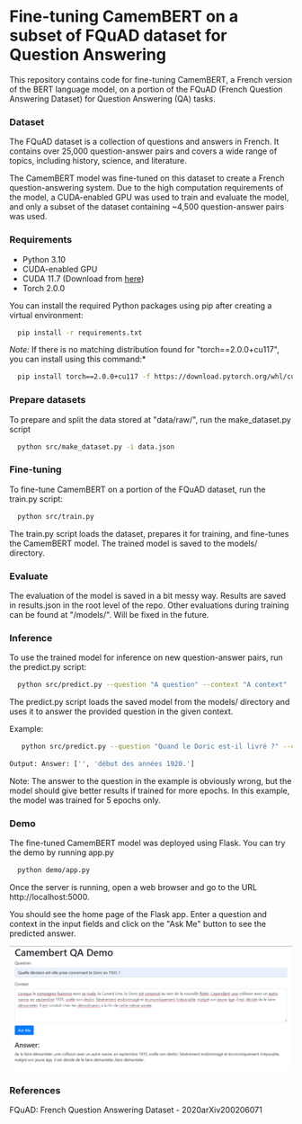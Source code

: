 Fine-tuning CamemBERT on a subset of FQuAD dataset for Question Answering
==============================

This repository contains code for fine-tuning CamemBERT, a French version of the BERT language model, on a portion of the FQuAD (French Question Answering Dataset) for Question Answering (QA) tasks.

### Dataset
The FQuAD dataset is a collection of questions and answers in French. It contains over 25,000 question-answer pairs and covers a wide range of topics, including history, science, and literature. 

The CamemBERT model was fine-tuned on this dataset to create a French question-answering system. Due to the high computation requirements of the model, a CUDA-enabled GPU was used to train and evaluate the model, and only a subset of the dataset containing ~4,500 question-answer pairs was used.

### Requirements 
- Python 3.10
- CUDA-enabled GPU
- CUDA 11.7 (Download from [here](https://developer.nvidia.com/cuda-11-7-0-download-archive?target_os=Windows&target_arch=x86_64&target_version=11&target_type=exe_local))
- Torch 2.0.0 

You can install the required Python packages using pip after creating a virtual environment:
```bash
  pip install -r requirements.txt
```
*Note:* 
If there is no matching distribution found for "torch==2.0.0+cu117", you can install using this command:*
```bash
  pip install torch==2.0.0+cu117 -f https://download.pytorch.org/whl/cu117/torch_stable.html 
```

### Prepare datasets
To prepare and split the data stored at "data/raw/", run the make_dataset.py script
```bash
  python src/make_dataset.py -i data.json
```

### Fine-tuning
To fine-tune CamemBERT on a portion of the FQuAD dataset, run the train.py script:

```bash
  python src/train.py
```

The train.py script loads the dataset, prepares it for training, and fine-tunes the CamemBERT model. The trained model is saved to the models/ directory.

### Evaluate

The evaluation of the model is saved in a bit messy way. Results are saved in results.json in the root level of the repo. Other evaluations during training can be found at "/models/". Will be fixed in the future.

### Inference
To use the trained model for inference on new question-answer pairs, run the predict.py script:

```bash
  python src/predict.py --question "A question" --context "A context"
```

The predict.py script loads the saved model from the models/ directory and uses it to answer the provided question in the given context.

Example: 
```bash
   python src/predict.py --question "Quand le Doric est-il livré ?" --context "Avant la Première Guerre mondiale, l'International Mercantile Marine Co. commande aux chantiers Harland & Wolff la construction de plusieurs navires destinés à ses compagnies. Les deux premiers, le Regina et le Pittsburgh ébauchés en 1913, sont achevés après la guerre et mis en service au début des années 1920. Le Doric est le troisième navire construit sur ce modèle et un quatrième, légèrement plus grand, le Laurentic, suivra en 1927. La quille du Doric est posée bien après la guerre, en 1921, et sa construction est rapide, puisqu'il est lancé dès le 8 août 1922 et livré le 29 mai 1923."
```
```bash
Output: Answer: ['', 'début des années 1920.']
```
Note: The answer to the question in the example is obviously wrong, but the model should give better results if trained for more epochs. In this example, the model was trained for 5 epochs only.

### Demo

The fine-tuned CamemBERT model was deployed using Flask. You can try the demo by running app.py
```bash
  python demo/app.py
```
Once the server is running, open a web browser and go to the URL http://localhost:5000.

You should see the home page of the Flask app. Enter a question and context in the input fields and click on the "Ask Me" button to see the predicted answer.

![alt text](demo/demo.png)


### References 

FQuAD: French Question Answering Dataset - 2020arXiv200206071

